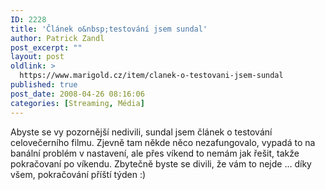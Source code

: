 ```yaml
---
ID: 2228
title: 'Článek o&nbsp;testování jsem sundal'
author: Patrick Zandl
post_excerpt: ""
layout: post
oldlink: >
  https://www.marigold.cz/item/clanek-o-testovani-jsem-sundal
published: true
post_date: 2008-04-26 08:16:06
categories: [Streaming, Média]
---
```

Abyste se vy pozornější nedivili, sundal jsem článek o testování celovečerního filmu. Zjevně tam někde něco nezafungovalo, vypadá to na banální problém v nastavení, ale přes víkend to nemám jak řešit, takže pokračovaní po víkendu. Zbytečně byste se divili, že vám to nejde ... díky všem, pokračování příští týden :)